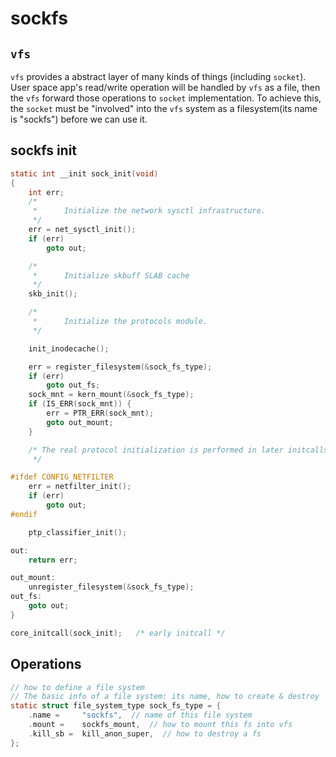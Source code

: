 # sockfs

## `vfs`

`vfs` provides a abstract layer of many kinds of things (including `socket`). 
User space app's read/write operation will be handled by `vfs` as a file, then the `vfs` forward those operations to `socket` implementation.
To achieve this, the `socket` must be "involved" into the `vfs` system as a filesystem(its name is "sockfs") before we can use it.

## sockfs init
```c
static int __init sock_init(void)
{
	int err;
	/*
	 *      Initialize the network sysctl infrastructure.
	 */
	err = net_sysctl_init();
	if (err)
		goto out;

	/*
	 *      Initialize skbuff SLAB cache
	 */
	skb_init();

	/*
	 *      Initialize the protocols module.
	 */

	init_inodecache();

	err = register_filesystem(&sock_fs_type);
	if (err)
		goto out_fs;
	sock_mnt = kern_mount(&sock_fs_type);
	if (IS_ERR(sock_mnt)) {
		err = PTR_ERR(sock_mnt);
		goto out_mount;
	}

	/* The real protocol initialization is performed in later initcalls.
	 */

#ifdef CONFIG_NETFILTER
	err = netfilter_init();
	if (err)
		goto out;
#endif

	ptp_classifier_init();

out:
	return err;

out_mount:
	unregister_filesystem(&sock_fs_type);
out_fs:
	goto out;
}

core_initcall(sock_init);	/* early initcall */
```


## Operations

```c
// how to define a file system
// The basic info of a file system: its name, how to create & destroy
static struct file_system_type sock_fs_type = {
	.name =		"sockfs",  // name of this file system
	.mount =	sockfs_mount,  // how to mount this fs into vfs
	.kill_sb =	kill_anon_super,  // how to destroy a fs
};
```